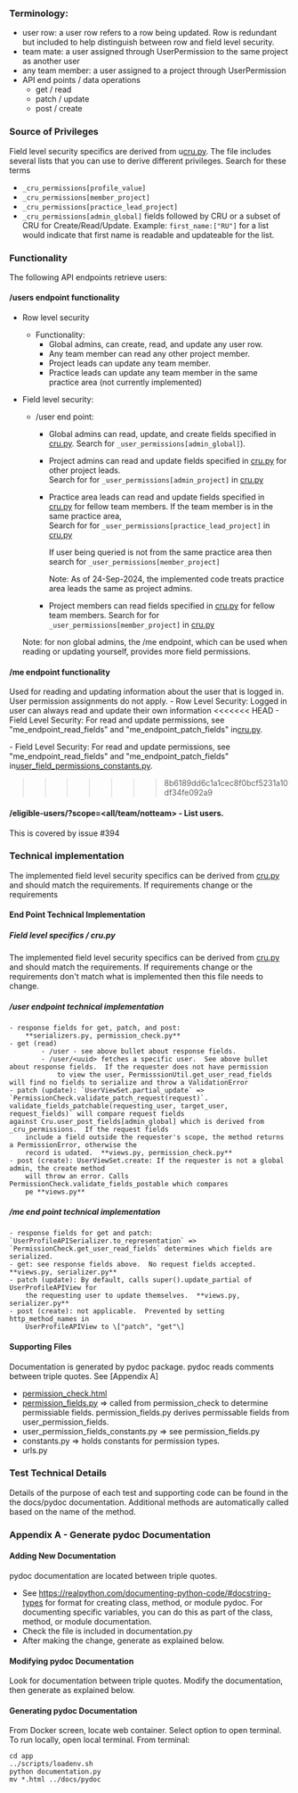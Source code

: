 ### Terminology:

- user row: a user row refers to a row being updated.  Row is redundant but included to
    help distinguish between row and field level security.
- team mate: a user assigned through UserPermission to the same project as another user
- any team member: a user assigned to a project through UserPermission
- API end points / data operations
    - get / read
    - patch / update
    - post / create

### Source of Privileges

Field level security specifics are derived from u[cru.py](../../app/core/cru_permissions.py).  The file includes several lists that
you can use to derive different privileges.  Search for these terms

- `_cru_permissions[profile_value]`
- `_cru_permissions[member_project]`
- `_cru_permissions[practice_lead_project]`
- `_cru_permissions[admin_global]`
    fields followed by CRU or a subset of CRU for Create/Read/Update.  Example:
    `first_name:["RU"]` for a list would indicate that first name is readable and updateable
    for the list.

### Functionality

The following API endpoints retrieve users:

#### /users endpoint functionality

- Row level security

    - Functionality:
        - Global admins, can create, read, and update any user row.
        - Any team member can read any other project member.
        - Project leads can update any team member.
        - Practice leads can update any team member in the same practice area (not currently implemented)

- Field level security:

    - /user end point:
        - Global admins can read, update, and create fields specified in
            [cru.py](../../app/core/cru.py).  Search for
            `_user_permissions[admin_global]`).

        - Project admins can read and update fields specified in
            [cru.py](../../app/core/cru.py) for other project leads.\
            Search for for `_user_permissions[admin_project]` in [cru.py](../../app/core/cru.py)

        - Practice area leads can read and update fields specified in
            [cru.py](../../app/core/cru.py) for fellow team members.  If
            the team member is in the same practice area,\
            Search for for `_user_permissions[practice_lead_project]` in [cru.py](../../app/core/cru.py)

            If user being queried is not from the same practice area then search for `_user_permissions[member_project]`

            Note: As of 24-Sep-2024, the implemented code treats practice area leads the same as project
            admins.

        - Project members can read fields specified in
            [cru.py](../../app/core/cru.py) for fellow team members.
            Search for for `_user_permissions[member_project]` in [cru.py](../../app/core/cru.py)

    Note: for non global admins, the /me endpoint, which can be used when reading or
    updating yourself, provides more field permissions.

#### /me endpoint functionality

Used for reading and updating information about the user that is logged in.  User permission assignments do not apply. - Row Level Security: Logged in user can always read and update their own information \<\<\<\<\<\<\< HEAD - Field Level Security: For read and update permissions, see "me_endpoint_read_fields" and "me_endpoint_patch_fields" in[cru.py](../../app/core/cru.py).

\- Field Level Security: For read and update permissions, see "me_endpoint_read_fields" and "me_endpoint_patch_fields" in[user_field_permissions_constants.py](../../app/core/user_field_permissions_constants.py).

> > > > > > > 8b6189dd6c1a1cec8f0bcf5231a10df34fe092a9

#### /eligible-users/<project id>?scope=\<all/team/notteam> - List users.

This is covered by issue #394

### Technical implementation

The implemented field level security specifics can be derived from [cru.py](../../app/core/cru.py) and should match the requirements.  If requirements change or the requirements

#### End Point Technical Implementation

##### Field level specifics / cru.py

The implemented field level security specifics can be derived from [cru.py](../../app/core/cru.py) and should match the requirements.  If requirements change or the requirements
don't match what is implemented then this file needs to change.

##### /user endpoint technical implementation

```
- response fields for get, patch, and post:
    **serializers.py, permission_check.py**
- get (read)
        - /user - see above bullet about response fields.
        - /user/<uuid> fetches a specific user.  See above bullet about response fields.  If the requester does not have permission
            to view the user, PermisssionUtil.get_user_read_fields will find no fields to serialize and throw a ValidationError
- patch (update): `UserViewSet.partial_update` => `PermissionCheck.validate_patch_request(request)`.  
validate_fields_patchable(requesting_user, target_user, request_fields)` will compare request fields
against Cru.user_post_fields[admin_global] which is derived from _cru_permissions.  If the request fields
    include a field outside the requester's scope, the method returns a PermissionError, otherwise the
    record is udated.  **views.py, permission_check.py**
- post (create): UserViewSet.create: If the requester is not a global admin, the create method
    will throw an error. Calls PermissionCheck.validate_fields_postable which compares
    pe **views.py**
```

##### /me end point technical implementation

```
- response fields for get and patch: `UserProfileAPISerializer.to_representation` => `PermissionCheck.get_user_read_fields` determines which fields are serialized.
- get: see response fields above.  No request fields accepted.  **views.py, serializer.py**
- patch (update): By default, calls super().update_partial of UserProfileAPIView for
    the requesting user to update themselves.  **views.py, serializer.py**
- post (create): not applicable.  Prevented by setting http_method_names in
    UserProfileAPIView to \["patch", "get"\]
```

#### Supporting Files

Documentation is generated by pydoc package.  pydoc reads comments between triple quotes. See \[Appendix A\]

- [permission_check.html](./docs/pydoc/permission_check.html)
- [permission_fields.py](./docs/pydoc/http_method_field_permissions.html) => called from permission_check to
    determine permissiable fields.  permission_fields.py derives permissable fields from
    user_permission_fields.
- user_permission_fields_constants.py => see permission_fields.py
- constants.py => holds constants for permission types.
- urls.py

### Test Technical Details

Details of the purpose of each test and supporting code can be found in the the docs/pydoc documentation.  Additional methods are automatically called based on the name
of the method.

### Appendix A - Generate pydoc Documentation

#### Adding New Documentation

pydoc documentation are located between triple quotes.

- See https://realpython.com/documenting-python-code/#docstring-types for format for creating class, method,
    or module pydoc.  For documenting specific variables, you can do this as part of the class, method,
    or module documentation.
- Check the file is included in documentation.py
- After making the change, generate as explained below.

#### Modifying pydoc Documentation

Look for documentation between triple quotes.  Modify the documentation, then generate as explained
below.

#### Generating pydoc Documentation

From Docker screen, locate web container.  Select option to open terminal.  To run locally, open local
terminal.  From terminal:

```
cd app
../scripts/loadenv.sh
python documentation.py
mv *.html ../docs/pydoc
```
